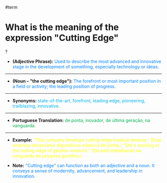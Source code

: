 #term

# What is the meaning of the expression "Cutting Edge"
?
- **(Adjective Phrase):** <span style="color:rgb(0, 132, 255)">Used to describe the most advanced and innovative stage in the development of something, especially technology or ideas.</span>
---
- **(Noun – "the cutting edge"):** <span style="color:rgb(0, 132, 255)">The forefront or most important position in a field or activity; the leading position of progress.</span>
---
- **Synonyms:** <span style="color:rgb(0, 176, 240)">state-of-the-art, forefront, leading edge, pioneering, trailblazing, innovative.</span>
---
- **Portuguese Translation:** <span style="color:rgb(0, 176, 80)">de ponta, inovador, de última geração, na vanguarda.</span>
---
- **Example:** <span style="color:rgb(255, 255, 0)">"This company develops cutting-edge medical devices." (Esta empresa desenvolve dispositivos médicos de ponta.)
    "She's working at the cutting edge of genetic research." (Ela está trabalhando na vanguarda da pesquisa genética.)</span>
<!--SR:!2025-06-05,3,250-->
    
- **Note:** <span style="color:rgb(0, 132, 255)">"Cutting edge" can function as both an adjective and a noun. It conveys a sense of modernity, advancement, and leadership in innovation.</span>
<!--SR:!2025-05-30,1,240-->